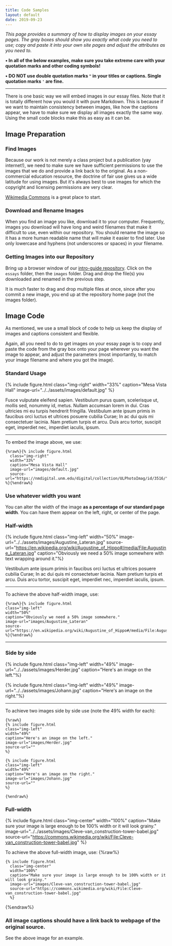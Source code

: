 ```yaml
---
title: Code Samples
layout: default
date: 2019-09-23
---
```


*This page provides a summary of how to display images on your essay pages. The gray boxes should show you exactly what code you need to use; copy and paste it into your own site pages and adjust the attributes as you need to.*

**• In all of the below examples, make sure you take extreme care with your quotation marks and other coding symbols!**

**• DO NOT use double quotation marks `"` in your titles or captions. Single quotation marks `'` are fine.**

---
There is one basic way we will embed images in our essay files. Note that it is totally different how you would it with pure Markdown. This is because if we want to maintain consistency between images, like how the captions appear, we have to make sure we display all images exactly the same way. Using the small code blocks make this as easy as it can be.

## Image Preparation

### Find Images
Because our work is not merely a class project but a publication (yay internet!), we need to make sure we have sufficient permissions to use the images that we do and provide a link back to the original. As a non-commercial education resource, the doctrine of fair use gives us a wide latitude for using images. But it's always best to use images for which the copyright and licensing permissions are very clear.

[Wikimedia Commons](https://commons.wikimedia.org/wiki/Main_Page) is a great place to start.

### Download and Rename Images
When you find an image you like, download it to your computer. Frequently, images you download will have long and weird filenames that make it difficult to use, even within our repository. You should rename the image so it has a more human readable name that will make it easier to find later. Use only lowercase and hyphens (not underscores or spaces) in your filename.

### Getting Images into our Repository
Bring up a browser window of our [intro-guide repository](https://github.com/unm-historiography/intro-guide). Click on the `essays` folder, then the `images` folder. Drag and drop the file(s) you downloaded and renamed in the previous step.

It is much faster to drag and drop multiple files at once, since after you commit a new image, you end up at the repository home page (not the images folder).


## Image Code
As mentioned, we use a small block of code to help us keep the display of images and captions consistent and flexible.

Again, all you need to do to get images on your essay page is to copy and paste the code from the gray box onto your page wherever you want the image to appear, and adjust the parameters (most importantly, to match your image filename and where you got the image).


### Standard Usage
{% include figure.html class="img-right" width="33%" caption="Mesa Vista Hall" image-url="../../assets/images/default.jpg" %}

Fusce vulputate eleifend sapien. Vestibulum purus quam, scelerisque ut, mollis sed, nonummy id, metus. Nullam accumsan lorem in dui. Cras ultricies mi eu turpis hendrerit fringilla. Vestibulum ante ipsum primis in faucibus orci luctus et ultrices posuere cubilia Curae; In ac dui quis mi consectetuer lacinia. Nam pretium turpis et arcu. Duis arcu tortor, suscipit eget, imperdiet nec, imperdiet iaculis, ipsum.

---
To embed the image above, we use:
```
{%raw%}{% include figure.html
  class="img-right"
  width="33%"
  caption="Mesa Vista Hall"
  image-url="images/default.jpg"
  source-url="https://nmdigital.unm.edu/digital/collection/ULPhotoImag/id/3516/"
%}{%endraw%}
```

### Use whatever width you want
You can alter the width of the image **as a percentage of our standard page width**. You can have them appear on the left, right, or center of the page.

### Half-width
{% include figure.html class="img-left" width="50%" image-url="../../assets/images/Augustine_Lateran.jpg" source-url="https://en.wikipedia.org/wiki/Augustine_of_Hippo#/media/File:Augustine_Lateran.jpg" caption="Obviously we need a 50% image somewhere with text wrapping around it."%}

Vestibulum ante ipsum primis in faucibus orci luctus et ultrices posuere cubilia Curae; In ac dui quis mi consectetuer lacinia. Nam pretium turpis et arcu. Duis arcu tortor, suscipit eget, imperdiet nec, imperdiet iaculis, ipsum.

---

To achieve the above half-width image, use:
```
{%raw%}{% include figure.html
class="img-left"
width="50%"
caption="Obviously we need a 50% image somewhere."
image-url="images/Augustine_Lateran"
source-url="https://en.wikipedia.org/wiki/Augustine_of_Hippo#/media/File:Augustine_Lateran.jpg"
%}{%endraw%}
```
---

### Side by side
{% include figure.html class="img-left" width="49%" image-url="../../assets/images/Herder.jpg" caption="Here's an image on the left."%}

{% include figure.html class="img-left" width="49%" image-url="../../assets/images/Johann.jpg" caption="Here's an image on the right."%}

---
To achieve two images side by side use (note the 49% width for each):
```
{%raw%}
{% include figure.html
class="img-left"
width="49%"
caption="Here's an image on the left."
image-url="images/Herder.jpg"
source-url=""
%}

{% include figure.html
class="img-left"
width="49%"
caption="Here's an image on the right."
image-url="images/Johann.jpg"
source-url=""
%}

{%endraw%}
```


### Full-width
{% include figure.html class="img-center" width="100%" caption="Make sure your image is large enough to be 100% width or it will look grainy."  
image-url="../../assets/images/Cleve-van_construction-tower-babel.jpg"
source-url="https://commons.wikimedia.org/wiki/File:Cleve-van_construction-tower-babel.jpg"
%}


To achieve the above full-width image, use:
{%raw%}
```
{% include figure.html
  class="img-center"
  width="100%"
  caption="Make sure your image is large enough to be 100% width or it will look grainy."
  image-url="images/Cleve-van_construction-tower-babel.jpg"
  source-url="https://commons.wikimedia.org/wiki/File:Cleve-van_construction-tower-babel.jpg"
  %}
```
{%endraw%}



### All image captions should have a link back to webpage of the original source.
See the above image for an example.
